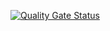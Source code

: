 [![Quality Gate Status](https://sonarcloud.io/api/project_badges/measure?project=rolandmaulana_task-management-app-spring&metric=alert_status)](https://sonarcloud.io/summary/new_code?id=rolandmaulana_task-management-app-spring)
